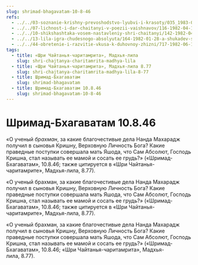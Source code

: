 ```yaml
---
slug: shrimad-bhagavatam-10-8-46
refs:
  - ../../03-soznanie-krishny-prevoshodstvo-lyubvi-i-krasoty/035_1983-07-28-b_sridharmj_vysshee_schastye_dostijimo_lish_v_otnosheniyah_s_krishnoy.md
  - ../../07-lichnost-i-dar-chaitanyi-v-poezii-vaishnavov/116-1982-04-18-a2-molitva-raghupati-upadhyai-ukazyvaet-na-velichie-propovedi-mahaprabhu.md
  - ../../10-shikshashtaka-vosem-nastavleniy-shri-chaitanyi/142-1982-04-28-a-b-kommentarii-k-pyatomu-shestomu-sedmomu-i-vosmomu-stiham-shikshashtaki.md
  - ../../13-lila-igra-chudesnogo-absolyuta/164-1982-01-28-a-shukadev-shri-chajtanya-i-gaudiya-math-yavlyayut-chistotu-krishna-lily.md
  - ../../44-obretenie-i-razvitie-vkusa-k-duhovnoy-zhizni/717-1982-06-19-a3-b1-postepennoe-ochishhenie-serdtsa-ot-skverny-i-razvitie-predannosti.md
tags:
  - title: «Шри Чайтанья-чаритамрита», Мадхья-лила
    slug: shri-chajtanya-charitamrita-madhya-lila
  - title: «Шри Чайтанья-чаритамрита», Мадхья-лила 8.77
    slug: shri-chajtanya-charitamrita-madhya-lila-8-77
  - title: Шримад-Бхагаватам
    slug: shrimad-bhagavatam
  - title: Шримад-Бхагаватам 10.8.46
    slug: shrimad-bhagavatam-10-8-46
---
```


# Шримад-Бхагаватам 10.8.46

«О ученый *брахман*, за какие благочестивые дела Нанда Махарадж получил в сыновья Кришну, Верховную Личность Бога? Какие праведные поступки совершала мать Яшода, что Сам Абсолют, Господь Кришна, стал называть ее мамой и сосать ее грудь?» («Шримад-Бхагаватам», 10.8.46; также цитируется в «Шри Чайтанья-чаритамрите», Мадхья-лила, 8.77).

«О ученый брахман, за какие благочестивые дела Нанда Махарадж получил в сыновья Кришну, Верховную Личность Бога? Какие праведные поступки совершала мать Яшода, что Сам Абсолют, Господь Кришна, стал называть ее мамой и сосать ее грудь?» («Шримад-Бхагаватам», 10.8.46; также цитируется в «Шри Чайтанья-чаритамрите», Мадхья-лила, 8.77).

«О ученый брахман, за какие благочестивые дела Нанда Махарадж получил в сыновья Кришну, Верховную Личность Бога? Какие праведные поступки совершала мать Яшода, что Сам Абсолют, Господь Кришна, стал называть ее мамой и сосать ее грудь?» («Шримад-Бхагаватам», 10.8.46; «Шри Чайтанья-чаритамрита», Мадхья-лила, 8.77).

